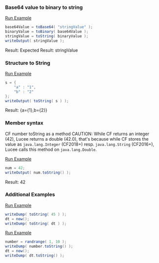 ### Base64 value to binary to string



<a href="https://try.boxlang.io/?code=eJxLSixONTMJS8wpTVWwVSjJdwLzNRSUikuKMvPSwRJKCprWXEmZeYlFlUgKwXwNhSQkA4DKkLSBlQWD%2BUBlSNqBysqLMktS%2FUtLCkpLNBSQ9QDlAEx9Mf4%3D" target="_blank">Run Example</a>

```java
base64Value = toBase64( "stringValue" );
binaryValue = toBinary( base64Value );
stringValue = toString( binaryValue );
writeOutput( stringValue );

```

Result: Expected Result: stringValue

### Structure to String



<a href="https://try.boxlang.io/?code=eJwrVrBVqFbg4lRKVFKwUlAyVNIBspPAbCMlrlprrvKizJJU%2F9KSgtISDYWS%2FOCSosy8dA2FYgVNBU1rLgDIOA%2FE" target="_blank">Run Example</a>

```java
s = { 
	"a" : "1",
	"b" : "2"
};
writeOutput( toString( s ) );

```

Result: {a={1},b={2}}

### Member syntax

CF number toString as a method
CAUTION: While CF returns an integer (42), Lucee returns a double (42.0), that's because while CF stores the value as `java.lang.Integer` (CF2018+) resp. `java.lang.String` (CF2016+), Lucee calls this method on `java.lang.Double`.

<a href="https://try.boxlang.io/?code=eJzLK81VsFUwMbLmKi%2FKLEn1Ly0pKC3RUMgrzdUryQ8uKcrMS9fQVNC05gIAHVcNNA%3D%3D" target="_blank">Run Example</a>

```java
num = 42;
writeOutput( num.toString() );

```

Result: 42

### Additional Examples

<a href="https://try.boxlang.io/?code=eJwrL8osSXUpzS3QUCjJDy4pysxL11AwMVXQVNC05kopUbBVyMsv1wCyy7EpBCoAKwQAIS0VhQ%3D%3D" target="_blank">Run Example</a>

```java
writeDump( toString( 45 ) );
dt = now();
writeDump( toString( dt ) );

```


<a href="https://try.boxlang.io/?code=eJzLK81NSi1SsFUoSsxLAeL0VA0FQx0FQwMFTWuu8qLMklSX0twCDYU8sDq9kvzgkqLMvHQNTZB8SglQY15%2BuQaq2pQSNHUAessf7Q%3D%3D" target="_blank">Run Example</a>

```java
number = randrange( 1, 10 );
writeDump( number.toString() );
dt = now();
writeDump( dt.toString() );

```


